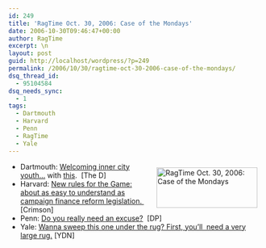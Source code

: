 ```yaml
---
id: 249
title: 'RagTime Oct. 30, 2006: Case of the Mondays'
date: 2006-10-30T09:46:47+00:00
author: RagTime
excerpt: \n
layout: post
guid: http://localhost/wordpress/?p=249
permalink: /2006/10/30/ragtime-oct-30-2006-case-of-the-mondays/
dsq_thread_id:
  - 95104584
dsq_needs_sync:
  - 1
tags:
  - Dartmouth
  - Harvard
  - Penn
  - RagTime
  - Yale
---
```

  * [<img width="200" vspace="10" hspace="10" height="80" border="0" align="right" src="http://www.ivygateblog.com/wp-content/uploads/2006/09/ragtime.jpg" alt="RagTime Oct. 30, 2006: Case of the Mondays" />](http://www.ivygateblog.com/tags/ragtime/)Dartmouth: [Welcoming inner city youth&#8230;](http://www.thedartmouth.com/article.php?aid=2006103001010) with [this](http://www.thedartmouth.com/photo.php?aid=2006103001000&pnum=2).&nbsp; [The D]
  * Harvard: [New rules for the Game: about as easy to understand as campaign finance reform legislation.&nbsp;](http://www.thecrimson.com/article.aspx?ref=515364) [Crimson]
  * Penn: [Do you really need an excuse?](http://www.dailypennsylvanian.com/media/storage/paper882/news/2006/10/30/News/Class.Board.Polls.Seniors.Is.Hey.Day.An.Excuse.To.Haze-2409193.shtml?norewrite200610300952&sourcedomain=www.dailypennsylvanian.com)&nbsp; [DP]
  * Yale: [Wanna sweep this one under the rug? First, you&#8217;ll&nbsp; need a very large rug.](http://www.yaledailynews.com/Article.aspx?ArticleID=34034) [YDN]